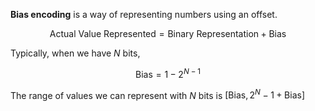 **Bias encoding** is a way of representing numbers using an offset.

$$
\text{Actual Value Represented} = \text{Binary Representation} + \text{Bias}
$$

Typically, when we have $N$ bits,

$$
\mathsf{Bias} = 1-2^{N-1}
$$

The range of values we can represent with $N$ bits is $[\mathsf{Bias}, 2^N - 1 + \mathsf{Bias}]$